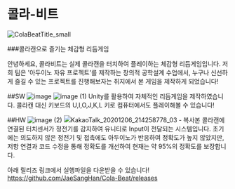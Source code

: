 # 콜라-비트

![ColaBeatTitle_small](https://user-images.githubusercontent.com/41419137/102795499-3d06cd00-43f0-11eb-90c1-9bb250ef425d.png)

###콜라캔으로 즐기는 체감형 리듬게임

안녕하세요, 콜라비트는 실제 콜라캔을 터치하여 플레이하는 체감형 리듬게임입니다. 저희 팀은 '아두이노 자유 프로젝트'를 제작하는 창의적 공학설계 수업에서, 누구나 신선하게 즐길 수 있는 프로젝트를 진행해보자는 취지에서 본 게임을 제작하게 되었습니다!

##SW
![image](https://user-images.githubusercontent.com/41419137/102795701-83f4c280-43f0-11eb-814d-5e51bfd04d72.png)
![image (1)](https://user-images.githubusercontent.com/41419137/102795703-8525ef80-43f0-11eb-9fcc-14bbbec573c4.png)
Unity를 활용하여 자체적인 리듬게임을 제작하였습니다. 콜라캔 대신 키보드의 U,I,O,J,K,L 키로 컴퓨터에서도 플레이해볼 수 있습니다!

##HW
![image (2)](https://user-images.githubusercontent.com/41419137/102795876-c1595000-43f0-11eb-8f3d-3eed4362fa4a.png)
![KakaoTalk_20201206_214258778_03 - 복사본](https://user-images.githubusercontent.com/41419137/102795879-c28a7d00-43f0-11eb-8bf6-df581de310bf.jpg)
콜라캔에 연결된 터치센서가 정전기를 감지하여 유니티로 Input이 전달되는 시스템입니다. 초기에는 의도하지 않은 정전기 및 접촉에도 아두이노가 반응하여 정확도가 높지 않았지만, 저항 연결과 코드 수정을 통해 정확도를 개선하여 현재는 약 95%의 정확도를 보장합니다. 

아래 릴리즈 링크에서 실행파일을 다운받을 수 있습니다!
https://github.com/JaeSangHan/Cola-Beat/releases
